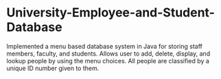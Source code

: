 # University-Employee-and-Student-Database
Implemented a menu based database system in Java for storing staff members, faculty, and students. Allows user to add, delete, display, and lookup people by using the menu choices. All people are classified by a unique ID number given to them.
